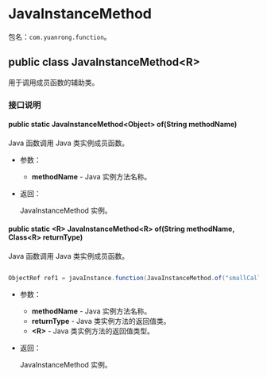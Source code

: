 # JavaInstanceMethod

包名：`com.yuanrong.function`。

## public class JavaInstanceMethod&lt;R\>

用于调用成员函数的辅助类。

### 接口说明

#### public static JavaInstanceMethod\<Object> of(String methodName)

Java 函数调用 Java 类实例成员函数。

- 参数：

   - **methodName** - Java 实例方法名称。

- 返回：

    JavaInstanceMethod 实例。

#### public static &lt;R&gt; JavaInstanceMethod&lt;R&gt; of(String methodName, Class&lt;R&gt; returnType)

Java 函数调用 Java 类实例成员函数。

```java

ObjectRef ref1 = javaInstance.function(JavaInstanceMethod.of("smallCall", String.class)).invoke();
```

- 参数：

   - **methodName** - Java 实例方法名称。
   - **returnType** - Java 类实例方法的返回值类。
   - **&lt;R&gt;** - Java 类实例方法的返回值类型。

- 返回：

    JavaInstanceMethod 实例。
